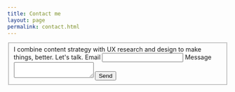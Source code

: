 ```yaml
---
title: Contact me
layout: page
permalink: contact.html
---
```


<form class="usa-form" action="https://formspree.io/taitcha@gmail.com" method="POST">
  <fieldset class="usa-fieldset">
    <!--<legend class="usa-legend">Name</legend>-->
    <span class="usa-serif">I combine content strategy with UX research and design to make things, better. Let's talk.</span>
    <label for="email" class="usa-label">Email</label>
    <input id="eamil" name="email" type="email" required aria-required="true" class="usa-input">
    <label for="input-type-textarea" class="usa-label">Message</label>
    <textarea id="input-type-textarea" name="input-type-textarea"  class="usa-textarea"></textarea>
    <input type="submit" value="Send" class="usa-button">
  </fieldset>
</form>

